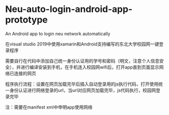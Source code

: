 # Neu-auto-login-android-app-prototype
An Android app to login neu network automatically

在visual studio 2019中使用xamarin和Android支持编写的东北大学校园网一键登录程序

需要自行在代码中添加自己统一身份认证用的学号和密码（明文，注意个人信息安全），并进行编译安装到手机，在手机连入校园网wifi后，打开app直到页面显示网络已连接的网页

程序执行流程：设置在网页加载完毕后插入自动登录用的js执行代码，打开使用统一身份认证进行网络登录的url，当url对应网页加载完毕，js代码执行，校园网登录完毕

注：需要在manifest xml中申明app使用网络